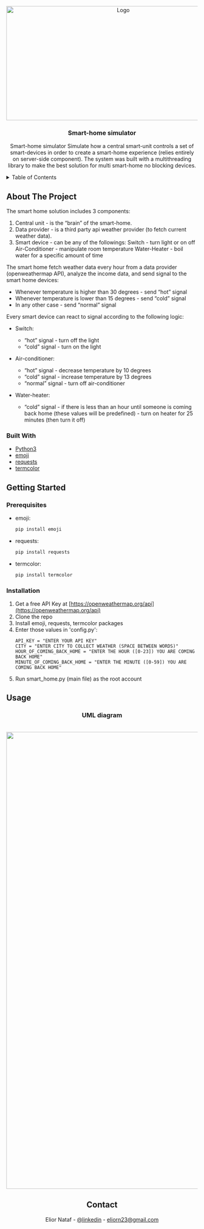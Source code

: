 <!-- PROJECT LOGO -->
<br />
<div align="center">
  <a href="https://github.com/github_username/repo_name">
    <img src="https://www.sifis-home.eu/wp-content/uploads/2021/01/AdobeStock_304073455-Converted_smarthome.jpg" alt="Logo" width="600" height="300">
  </a>

<h3 align="center">Smart-home simulator</h3>

  <p align="center">
    Smart-home simulator
Simulate how a central smart-unit controls a set of smart-devices in order to create a smart-home experience (relies entirely on server-side component).
The system was built with a multithreading library to make the best solution for multi smart-home no blocking devices.
  </p>
</div>



<!-- TABLE OF CONTENTS -->
<details>
  <summary>Table of Contents</summary>
  <ol>
    <li>
      <a href="#about-the-project">About The Project</a>
      <ul>
        <li><a href="#built-with">Built With</a></li>
      </ul>
    </li>
    <li>
      <a href="#getting-started">Getting Started</a>
      <ul>
        <li><a href="#prerequisites">Prerequisites</a></li>
        <li><a href="#installation">Installation</a></li>
      </ul>
    </li>
    <li><a href="#usage">Usage</a></li>
    <li><a href="#contact">Contact</a></li>
  </ol>
</details>



<!-- ABOUT THE PROJECT -->
## About The Project

The smart home solution includes 3 components:

1. Central unit - is the “brain” of the smart-home.
2. Data provider - is a third party api weather provider (to fetch current weather data).
3. Smart device - can be any of the followings:
    Switch - turn light or on off
    Air-Conditioner - manipulate room temperature
    Water-Heater - boil water for a specific amount of time
    
The smart home fetch weather data every hour from a data provider (openweathermap API), analyze the income data, and send signal to the smart home devices:
- Whenever temperature is higher than 30 degrees - send “hot” signal
- Whenever temperature is lower than 15 degrees - send “cold” signal
- In any other case - send “normal” signal
    
Every smart device can react to signal according to the following logic:

- Switch:
    - “hot” signal - turn off the light
    - “cold” signal - turn on the light    
    
- Air-conditioner:
    - “hot” signal - decrease temperature by 10 degrees
    - “cold” signal - increase temperature by 13 degrees
    - “normal” signal - turn off air-conditioner      
       
- Water-heater:
    - “cold” signal - if there is less than an hour until someone is coming back home (these values will be predefined) - turn on heater for 25 minutes (then turn it off)


### Built With

* [Python3](https://www.python.org/)
* [emoji](https://pypi.org/project/emoji/)
* [requests](https://pypi.org/project/requests/)
* [termcolor](https://pypi.org/project/termcolor/)



<!-- GETTING STARTED -->
## Getting Started

### Prerequisites

* emoji:
  ```sh
  pip install emoji
  ```

* requests:
  ```sh
  pip install requests
  ```

* termcolor:
  ```sh
  pip install termcolor
  ```

### Installation
   
1. Get a free API Key at [https://openweathermap.org/api](https://openweathermap.org/api)
2. Clone the repo
3. Install emoji, requests, termcolor packages
4. Enter those values in 'config.py':
    ```
    API_KEY = "ENTER YOUR API KEY"
    CITY = "ENTER CITY TO COLLECT WEATHER (SPACE BETWEEN WORDS)"
    HOUR_OF_COMING_BACK_HOME = "ENTER THE HOUR ([0-23]) YOU ARE COMING BACK HOME"
    MINUTE_OF_COMING_BACK_HOME = "ENTER THE MINUTE ([0-59]) YOU ARE COMING BACK HOME"
    ```
5. Run smart_home.py (main file) as the root account



<!-- USAGE EXAMPLES -->
## Usage

<h3 align="center">UML diagram</h3>
</div>

<br />
<div align="center">
  <a href="https://github.com/github_username/repo_name">
    <img src="https://i.ibb.co/tLxXtTr/UML-diagram.jpg" alt="UML" width="1200" height="1200">
  </a>


<!-- CONTACT -->
## Contact

Elior Nataf - [@linkedin](https://www.linkedin.com/in/elior) - eliorn23@gmail.com
